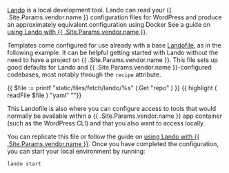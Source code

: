 [Lando](https://github.com/lando/lando) is a local development tool.
Lando can read your {{ .Site.Params.vendor.name }} configuration files for WordPress
and produce an approximately equivalent configuration using Docker
See a guide on [using Lando with {{ .Site.Params.vendor.name }}](/development/local/lando.html).

Templates come configured for use already with a base [Landofile](https://docs.lando.dev/config/lando.html),
as in the following example.
It can be helpful getting started with Lando without the need to have a project on {{ .Site.Params.vendor.name }}.
This file sets up good defaults for Lando and {{ .Site.Params.vendor.name }}-configured codebases,
most notably through the `recipe` attribute.

{{ $file := printf "static/files/fetch/lando/%s" (.Get "repo" ) }}
{{ highlight ( readFile $file ) "yaml" ""}}

This Landofile is also where you can configure access to tools
that would normally be available within a {{ .Site.Params.vendor.name }} app container (such as the WordPress CLI)
and that you also want to access locally.

You can replicate this file or follow the guide on [using Lando with {{ .Site.Params.vendor.name }}](/development/local/lando.html).
Once you have completed the configuration, you can start your local environment by running:

```bash
lando start
```
